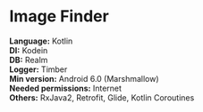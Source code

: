 # Image Finder

**Language:** Kotlin<br/>
**DI:** Kodein<br/>
**DB:** Realm<br/>
**Logger:** Timber<br/>
**Min version:** Android 6.0 (Marshmallow)<br/>
**Needed permissions:** Internet<br/>
**Others:** RxJava2, Retrofit, Glide, Kotlin Coroutines

